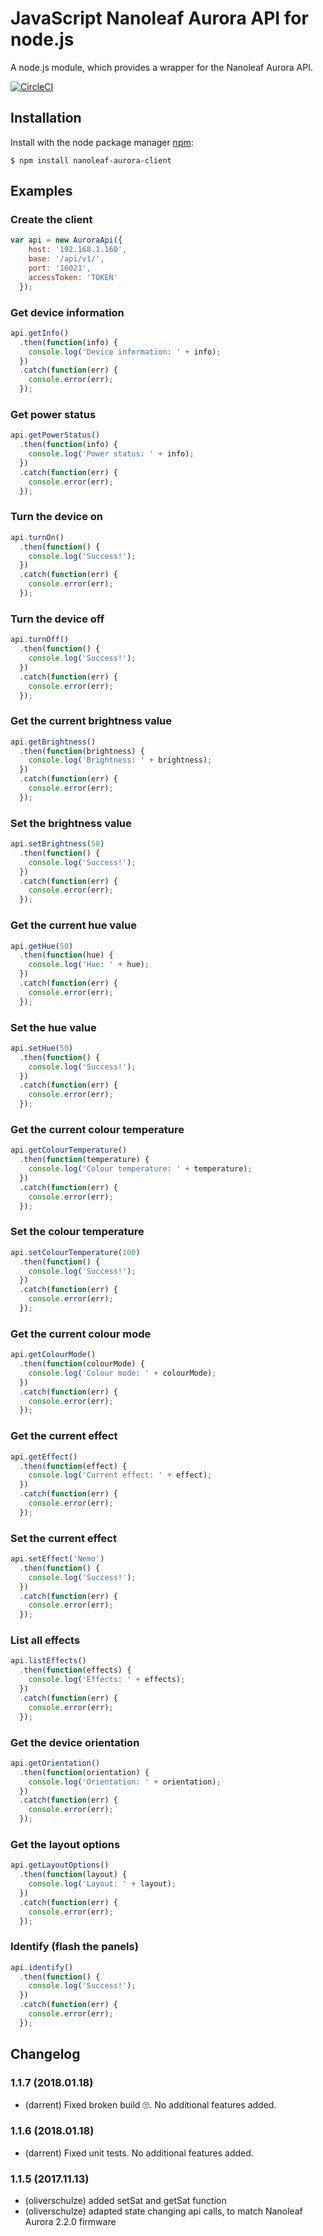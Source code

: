 # JavaScript Nanoleaf Aurora API for node.js #

A node.js module, which provides a wrapper for the Nanoleaf Aurora API.

[![CircleCI](https://circleci.com/gh/darrent/nanoleaf-aurora-api/tree/master.svg?style=svg)](https://circleci.com/gh/darrent/nanoleaf-aurora-api/tree/master)

## Installation ##

Install with the node package manager [npm](https://www.npmjs.com/package/nanoleaf-aurora-client):

```shell
$ npm install nanoleaf-aurora-client
```

## Examples ##

### Create the client ###

```javascript
var api = new AuroraApi({
    host: '192.168.1.160',
    base: '/api/v1/',
    port: '16021',
    accessToken: 'TOKEN'
  });

```

### Get device information ###

```javascript
api.getInfo()
  .then(function(info) {
    console.log('Device information: ' + info);
  })
  .catch(function(err) {
    console.error(err);
  });
```

### Get power status ###

```javascript
api.getPowerStatus()
  .then(function(info) {
    console.log('Power status: ' + info);
  })
  .catch(function(err) {
    console.error(err);
  });
```

### Turn the device on ###

```javascript
api.turnOn()
  .then(function() {
    console.log('Success!');
  })
  .catch(function(err) {
    console.error(err);
  });
```

### Turn the device off ###

```javascript
api.turnOff()
  .then(function() {
    console.log('Success!');
  })
  .catch(function(err) {
    console.error(err);
  });
```

### Get the current brightness value ###

```javascript
api.getBrightness()
  .then(function(brightness) {
    console.log('Brightness: ' + brightness);
  })
  .catch(function(err) {
    console.error(err);
  });
```

### Set the brightness value ###

```javascript
api.setBrightness(50)
  .then(function() {
    console.log('Success!');
  })
  .catch(function(err) {
    console.error(err);
  });
```

### Get the current hue value ###

```javascript
api.getHue(50)
  .then(function(hue) {
    console.log('Hue: ' + hue);
  })
  .catch(function(err) {
    console.error(err);
  });
```

### Set the hue value ###

```javascript
api.setHue(50)
  .then(function() {
    console.log('Success!');
  })
  .catch(function(err) {
    console.error(err);
  });
```

### Get the current colour temperature ###

```javascript
api.getColourTemperature()
  .then(function(temperature) {
    console.log('Colour temperature: ' + temperature);
  })
  .catch(function(err) {
    console.error(err);
  });
```

### Set the colour temperature ###

```javascript
api.setColourTemperature(100)
  .then(function() {
    console.log('Success!');
  })
  .catch(function(err) {
    console.error(err);
  });
```

### Get the current colour mode ###

```javascript
api.getColourMode()
  .then(function(colourMode) {
    console.log('Colour mode: ' + colourMode);
  })
  .catch(function(err) {
    console.error(err);
  });
```

### Get the current effect ###

```javascript
api.getEffect()
  .then(function(effect) {
    console.log('Current effect: ' + effect);
  })
  .catch(function(err) {
    console.error(err);
  });
```

### Set the current effect ###

```javascript
api.setEffect('Nemo')
  .then(function() {
    console.log('Success!');
  })
  .catch(function(err) {
    console.error(err);
  });
```

### List all effects ###

```javascript
api.listEffects()
  .then(function(effects) {
    console.log('Effects: ' + effects);
  })
  .catch(function(err) {
    console.error(err);
  });
```

### Get the device orientation ###

```javascript
api.getOrientation()
  .then(function(orientation) {
    console.log('Orientation: ' + orientation);
  })
  .catch(function(err) {
    console.error(err);
  });
```

### Get the layout options ###

```javascript
api.getLayoutOptions()
  .then(function(layout) {
    console.log('Layout: ' + layout);
  })
  .catch(function(err) {
    console.error(err);
  });
```

### Identify (flash the panels) ###

```javascript
api.identify()
  .then(function() {
    console.log('Success!');
  })
  .catch(function(err) {
    console.error(err);
  });
```

## Changelog ##
### 1.1.7 (2018.01.18)
- (darrent) Fixed broken build 🙄.  No additional features added.

### 1.1.6 (2018.01.18)
- (darrent) Fixed unit tests.  No additional features added.

### 1.1.5 (2017.11.13)
- (oliverschulze) added setSat and getSat function
- (oliverschulze) adapted state changing api calls, to match Nanoleaf Aurora 2.2.0 firmware
